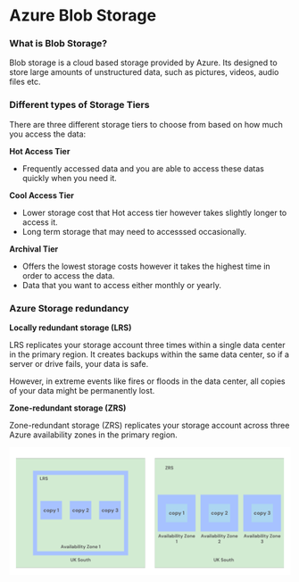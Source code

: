 # Azure Blob Storage 

### What is Blob Storage?

Blob storage is a cloud based storage provided by Azure. Its designed to store large amounts of unstructured data, such as pictures, videos, audio files etc. 

### Different types of Storage Tiers

There are three different storage tiers to choose from based on how much you access the data:

**Hot Access Tier**
- Frequently accessed data and you are able to access these datas quickly when you need it. 

**Cool Access Tier**
- Lower storage cost that Hot access tier however takes slightly longer to access it. 
- Long term storage that may need to accesssed occasionally. 

**Archival Tier**
- Offers the lowest storage costs however it takes the highest time in order to access the data. 
- Data that you want to access either monthly or yearly. 

### Azure Storage redundancy

**Locally redundant storage (LRS)**

LRS replicates your storage account three times within a single data center in the primary region.
It creates backups within the same data center, so if a server or drive fails, your data is safe. 

However, in extreme events like fires or floods in the data center, all copies of your data might be permanently lost.

**Zone-redundant storage (ZRS)**

Zone-redundant storage (ZRS) replicates your storage account across three Azure availability zones in the primary region. 

![Alt text](images/LRS_ZRS.png)